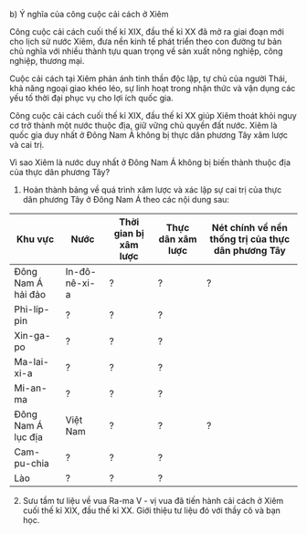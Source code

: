 b) Ý nghĩa của công cuộc cải cách ở Xiêm

Công cuộc cải cách cuối thế kỉ XIX, đầu thế kỉ XX đã mở ra giai đoạn mới cho lịch sử nước Xiêm, đưa nền kinh tế phát triển theo con đường tư bản chủ nghĩa với nhiều thành tựu quan trọng về sản xuất nông nghiệp, công nghiệp, thương mại.

Cuộc cải cách tại Xiêm phản ánh tinh thần độc lập, tự chủ của người Thái, khả năng ngoại giao khéo léo, sự linh hoạt trong nhận thức và vận dụng các yếu tố thời đại phục vụ cho lợi ích quốc gia.

Công cuộc cải cách cuối thế kỉ XIX, đầu thế kỉ XX giúp Xiêm thoát khỏi nguy cơ trở thành một nước thuộc địa, giữ vững chủ quyền đất nước. Xiêm là quốc gia duy nhất ở Đông Nam Á không bị thực dân phương Tây xâm lược và cai trị.

Vì sao Xiêm là nước duy nhất ở Đông Nam Á không bị biến thành thuộc địa của thực dân phương Tây?

1. Hoàn thành bảng về quá trình xâm lược và xác lập sự cai trị của thực dân phương Tây ở Đông Nam Á theo các nội dung sau:

Khu vực | Nước | Thời gian bị xâm lược | Thực dân xâm lược | Nét chính về nền thống trị của thực dân phương Tây
--- | --- | --- | --- | ---
Đông Nam Á hải đảo | In-đô-nê-xi-a | ? | ? | ?
 | Phi-líp-pin | ? | ? | ?
 | Xin-ga-po | ? | ? | ?
 | Ma-lai-xi-a | ? | ? | ?
 | Mi-an-ma | ? | ? | ?
Đông Nam Á lục địa | Việt Nam | ? | ? | ?
 | Cam-pu-chia | ? | ? | ?
 | Lào | ? | ? | ?

2. Sưu tầm tư liệu về vua Ra-ma V - vị vua đã tiến hành cải cách ở Xiêm cuối thế kỉ XIX, đầu thế kỉ XX. Giới thiệu tư liệu đó với thầy cô và bạn học.
